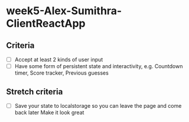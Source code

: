 # week5-Alex-Sumithra-ClientReactApp

## Criteria
 - [ ] Accept at least 2 kinds of user input
  - [ ] Have some form of persistent state and interactivity, e.g.
        Countdown timer, 
        Score tracker,
        Previous guesses

## Stretch criteria

- [ ] Save your state to localstorage so you can leave the page and come back later
    Make it look great

    
